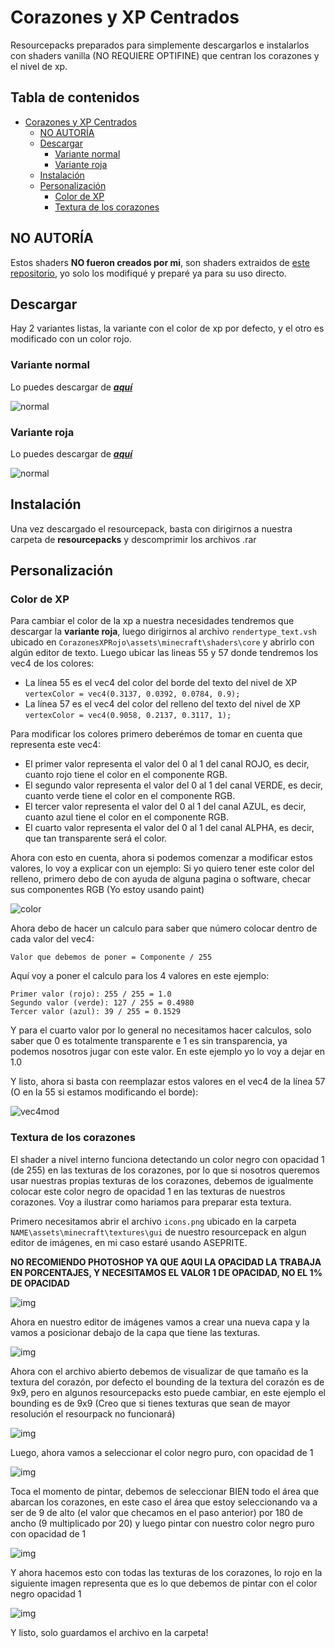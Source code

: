 # Corazones y XP Centrados
 Resourcepacks preparados para simplemente descargarlos e instalarlos con shaders vanilla (NO REQUIERE OPTIFINE) que centran los corazones y el nivel de xp.

## Tabla de contenidos
- [Corazones y XP Centrados](#corazones-y-xp-centrados)
  * [NO AUTORÍA](#no-autor-a)
  * [Descargar](#descargar)
    + [Variante normal](#variante-normal)
    + [Variante roja](#variante-roja)
  * [Instalación](#instalaci-n)
  * [Personalización](#personalizaci-n)
    + [Color de XP](#color-de-xp)
    + [Textura de los corazones](#textura-de-los-corazones)

## NO AUTORÍA
 Estos shaders **NO fueron creados por mi**, son shaders extraidos de [este repositorio](https://github.com/McTsts/mc-core-shaders), yo solo los modifiqué y preparé ya para su uso directo.
 
## Descargar
 Hay 2 variantes listas, la variante con el color de xp por defecto, y el otro es modificado con un color rojo.

### Variante normal
 Lo puedes descargar de [***aquí***](https://github.com/Julioxidop/Corazones-y-XP-Centrados/releases/tag/normal)
 
 
 ![normal](https://i.imgur.com/NL4oUN4.png "normal")
 
 ### Variante roja
 Lo puedes descargar de [***aquí***](https://github.com/Julioxidop/Corazones-y-XP-Centrados/releases/tag/roja)
 
 
 ![normal](https://i.imgur.com/ASaZLi1.png "normal")

## Instalación
 Una vez descargado el resourcepack, basta con dirigirnos a nuestra carpeta de **resourcepacks** y descomprimir los archivos .rar

## Personalización
 ### Color de XP
 Para cambiar el color de la xp a nuestra necesidades tendremos que descargar la **variante roja**, luego dirigirnos al archivo `rendertype_text.vsh` ubicado en `CorazonesXPRojo\assets\minecraft\shaders\core` y abrirlo con algún editor de texto. Luego ubicar las lineas 55 y 57 donde tendremos los vec4 de los colores:
- La línea 55 es el vec4 del color del borde del texto del nivel de XP `vertexColor = vec4(0.3137, 0.0392, 0.0784, 0.9);`
- La línea 57 es el vec4 del color del relleno del texto del nivel de XP `vertexColor = vec4(0.9058, 0.2137, 0.3117, 1);`
 
 Para modificar los colores primero deberémos de tomar en cuenta que representa este vec4:
- El primer valor representa el valor del 0 al 1 del canal ROJO, es decir, cuanto rojo tiene el color en el componente RGB.
- El segundo valor representa el valor del 0 al 1 del canal VERDE, es decir, cuanto verde tiene el color en el componente RGB.
- El tercer valor representa el valor del 0 al 1 del canal AZUL, es decir, cuanto azul tiene el color en el componente RGB.
- El cuarto valor representa el valor del 0 al 1 del canal ALPHA, es decir, que tan transparente será el color.


Ahora con esto en cuenta, ahora si podemos comenzar a modificar estos valores, lo voy a explicar con un ejemplo:
Si yo quiero tener este color del relleno, primero debo de con ayuda de alguna pagina o software, checar sus componentes RGB (Yo estoy usando paint)

![color](https://i.imgur.com/N7qgrkB.png)

Ahora debo de hacer un calculo para saber que número colocar dentro de cada valor del vec4:
```
Valor que debemos de poner = Componente / 255
```
Aquí voy a poner el calculo para los 4 valores en este ejemplo:
```
Primer valor (rojo): 255 / 255 = 1.0
Segundo valor (verde): 127 / 255 = 0.4980
Tercer valor (azul): 39 / 255 = 0.1529
```
Y para el cuarto valor por lo general no necesitamos hacer calculos, solo saber que 0 es totalmente transparente e 1 es sin transparencia, ya podemos nosotros jugar con este valor. En este ejemplo yo lo voy a dejar en 1.0

Y listo, ahora si basta con reemplazar estos valores en el vec4 de la línea 57 (O en la 55 si estamos modificando el borde):

![vec4mod](https://i.imgur.com/Pq2OvsS.png)

### Textura de los corazones
El shader a nivel interno funciona detectando un color negro con opacidad 1 (de 255) en las texturas de los corazones, por lo que si nosotros queremos usar nuestras propias texturas de los corazones, debemos de igualmente colocar este color negro de opacidad 1 en las texturas de nuestros corazones.
Voy a ilustrar como hariamos para preparar esta textura.

Primero necesitamos abrir el archivo `icons.png` ubicado en la carpeta `NAME\assets\minecraft\textures\gui` de nuestro resourcepack en algun editor de imágenes, en mi caso estaré usando ASEPRITE.

**NO RECOMIENDO PHOTOSHOP YA QUE AQUI LA OPACIDAD LA TRABAJA EN PORCENTAJES, Y NECESITAMOS EL VALOR 1 DE OPACIDAD, NO EL 1% DE OPACIDAD**

![img](https://i.imgur.com/1tgX5z7.png)

Ahora en nuestro editor de imágenes vamos a crear una nueva capa y la vamos a posicionar debajo de la capa que tiene las texturas.

![img](https://i.imgur.com/PNimOiT.png)

Ahora con el archivo abierto debemos de visualizar de que tamaño es la textura del corazón, por defecto el bounding de la textura del corazón es de 9x9, pero en algunos resourcepacks esto puede cambiar, en este ejemplo el bounding es de 9x9 (Creo que si tienes texturas que sean de mayor resolución el resourpack no funcionará)

![img](https://i.imgur.com/AIzQNHw.png)

Luego, ahora vamos a seleccionar el color negro puro, con opacidad de 1

![img](https://i.imgur.com/zoIpTYi.png) 

Toca el momento de pintar, debemos de seleccionar BIEN todo el área que abarcan los corazones, en este caso el área que estoy seleccionando va a ser de 9 de alto (el valor que checamos en el paso anterior) por 180 de ancho (9 multiplicado por 20) y luego pintar con nuestro color negro puro con opacidad de 1

![img](https://i.imgur.com/ncilb7T.png)

Y ahora hacemos esto con todas las texturas de los corazones, lo rojo en la siguiente imagen representa que es lo que debemos de pintar con el color negro opacidad 1

![img](https://i.imgur.com/pHF7TAm.png)

Y listo, solo guardamos el archivo en la carpeta!

